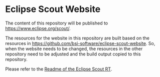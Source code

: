 # Eclipse Scout Website

The content of this repository will be published to https://www.eclipse.org/scout/.

The resources for the website in this repository are built based on the resources in https://github.com/bsi-software/eclipse-scout-website. So, when the website needs to be changed, the resources in the other repository need to be adjusted and the build output copied to this repository.

Please refer to the [Readme of the Eclipse Scout RT](https://github.com/eclipse-scout/scout.rt#readme).
